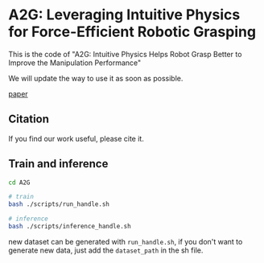 # A2G: Leveraging Intuitive Physics for Force-Efficient Robotic Grasping

This is the code of "A2G: Intuitive Physics Helps Robot Grasp Better to Improve the Manipulation Performance"

We will update the way to use it as soon as possible.

[paper]()

## Citation
If you find our work useful, please cite it.


## Train and inference
```bash
cd A2G

# train
bash ./scripts/run_handle.sh

# inference
bash ./scripts/inference_handle.sh
```

new dataset can be generated with `run_handle.sh`, if you don't want to generate new data, just add the `dataset_path` in the sh file.
